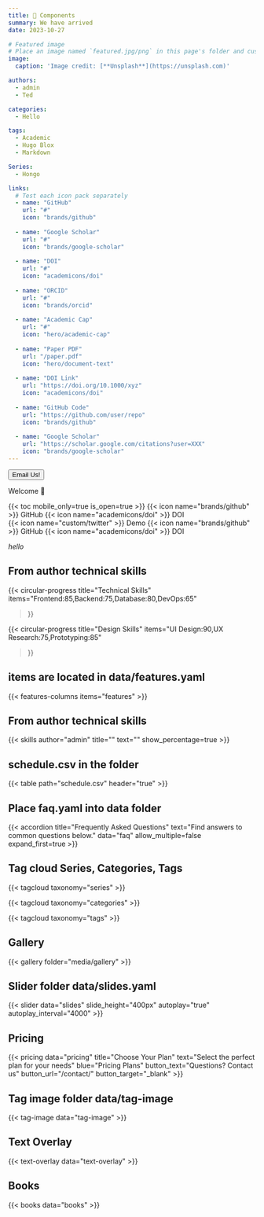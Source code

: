 ```yaml
---
title: 🎉 Components
summary: We have arrived
date: 2023-10-27

# Featured image
# Place an image named `featured.jpg/png` in this page's folder and customize its options here.
image:
  caption: 'Image credit: [**Unsplash**](https://unsplash.com)'

authors:
  - admin
  - Ted

categories:
  - Hello

tags:
  - Academic
  - Hugo Blox
  - Markdown

Series:
  - Hongo

links:
  # Test each icon pack separately
  - name: "GitHub"
    url: "#"
    icon: "brands/github"
    
  - name: "Google Scholar"
    url: "#"
    icon: "brands/google-scholar"
    
  - name: "DOI"
    url: "#"
    icon: "academicons/doi"
    
  - name: "ORCID"
    url: "#"
    icon: "brands/orcid"
    
  - name: "Academic Cap"
    url: "#"
    icon: "hero/academic-cap"
  
  - name: "Paper PDF"
    url: "/paper.pdf"  
    icon: "hero/document-text"
    
  - name: "DOI Link"
    url: "https://doi.org/10.1000/xyz"
    icon: "academicons/doi"
    
  - name: "GitHub Code"
    url: "https://github.com/user/repo"
    icon: "brands/github"
    
  - name: "Google Scholar"
    url: "https://scholar.google.com/citations?user=XXX"
    icon: "brands/google-scholar"
---
```


<button type="submit">
  <i class="fa-solid fa-envelope"></i> Email Us!
</button>

Welcome 👋

{{< toc mobile_only=true is_open=true >}}
{{< icon name="brands/github" >}} GitHub
{{< icon name="academicons/doi" >}} DOI  
{{< icon name="custom/twitter" >}} Demo
{{< icon name="brands/github" >}} GitHub
{{< icon name="academicons/doi" >}} DOI  

<i class="fa-solid fa-circle-user">hello</i>

## From author technical skills

{{< circular-progress 
    title="Technical Skills" 
    items="Frontend:85,Backend:75,Database:80,DevOps:65" 
>}}

{{< circular-progress 
    title="Design Skills" 
    items="UI Design:90,UX Research:75,Prototyping:85" 
>}}

## items are located in data/features.yaml

{{< features-columns items="features" >}}

## From author technical skills

{{< skills author="admin" title="" text="" show_percentage=true >}}

## schedule.csv in the folder

{{< table path="schedule.csv" header="true" >}}

## Place faq.yaml into data folder

{{< accordion title="Frequently Asked Questions" text="Find answers to common questions below." data="faq" allow_multiple=false expand_first=true >}}

## Tag cloud Series, Categories, Tags

{{< tagcloud taxonomy="series" >}} 

{{< tagcloud taxonomy="categories" >}} 

{{< tagcloud taxonomy="tags" >}} 

## Gallery


{{< gallery folder="media/gallery" >}}

## Slider folder data/slides.yaml

{{< slider data="slides" slide_height="400px" autoplay="true" autoplay_interval="4000" >}}

## Pricing

{{< pricing data="pricing" title="Choose Your Plan" text="Select the perfect plan for your needs" blue="Pricing Plans" button_text="Questions? Contact us" button_url="/contact/" button_target="_blank" >}}

## Tag image folder data/tag-image

{{< tag-image data="tag-image" >}}

## Text Overlay

{{< text-overlay data="text-overlay" >}}

## Books

{{< books data="books" >}}









